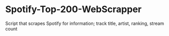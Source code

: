 # Spotify-Top-200-WebScrapper
Script that scrapes Spotify for information; track title, artist, ranking, stream count 
